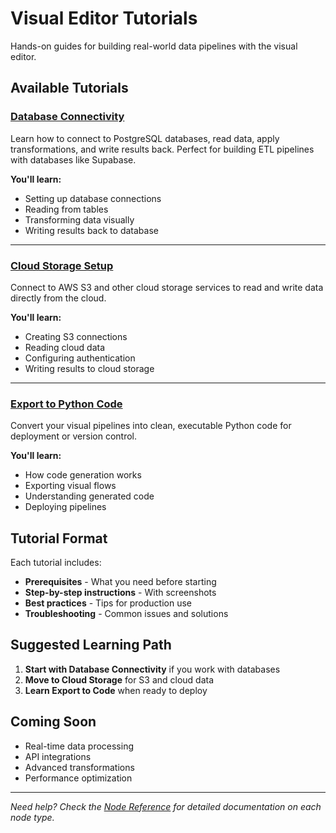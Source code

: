 # Visual Editor Tutorials

Hands-on guides for building real-world data pipelines with the visual editor.

## Available Tutorials

### [Database Connectivity](database-connectivity.md)
Learn how to connect to PostgreSQL databases, read data, apply transformations, and write results back. Perfect for building ETL pipelines with databases like Supabase.

**You'll learn:**

- Setting up database connections
- Reading from tables
- Transforming data visually
- Writing results back to database

---

### [Cloud Storage Setup](cloud-connections.md)
Connect to AWS S3 and other cloud storage services to read and write data directly from the cloud.

**You'll learn:**

- Creating S3 connections
- Reading cloud data
- Configuring authentication
- Writing results to cloud storage

---

### [Export to Python Code](code-generator.md)
Convert your visual pipelines into clean, executable Python code for deployment or version control.

**You'll learn:**
- How code generation works
- Exporting visual flows
- Understanding generated code
- Deploying pipelines

## Tutorial Format

Each tutorial includes:
- **Prerequisites** - What you need before starting
- **Step-by-step instructions** - With screenshots
- **Best practices** - Tips for production use
- **Troubleshooting** - Common issues and solutions

## Suggested Learning Path

1. **Start with Database Connectivity** if you work with databases
2. **Move to Cloud Storage** for S3 and cloud data
3. **Learn Export to Code** when ready to deploy

## Coming Soon

- Real-time data processing
- API integrations
- Advanced transformations
- Performance optimization

---

*Need help? Check the [Node Reference](../nodes/index.md) for detailed documentation on each node type.*